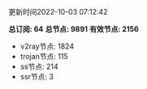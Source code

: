 更新时间2022-10-03 07:12:42

**总订阅: 64**
**总节点: 9891**
**有效节点: 2156**
- v2ray节点: 1824
- trojan节点: 115
- ss节点: 214
- ssr节点: 3
